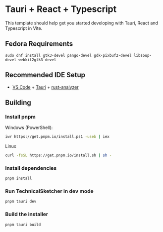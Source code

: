 # Tauri + React + Typescript

This template should help get you started developing with Tauri, React and Typescript in Vite.

## Fedora Requirements

```
sudo dnf install gtk3-devel pango-devel gdk-pixbuf2-devel libsoup-devel webkit2gtk3-devel
```

## Recommended IDE Setup

- [VS Code](https://code.visualstudio.com/) + [Tauri](https://marketplace.visualstudio.com/items?itemName=tauri-apps.tauri-vscode) + [rust-analyzer](https://marketplace.visualstudio.com/items?itemName=rust-lang.rust-analyzer)

## Building

### Install pnpm

Windows (PowerShell):
```bash
iwr https://get.pnpm.io/install.ps1 -useb | iex
```

Linux
```bash
curl -fsSL https://get.pnpm.io/install.sh | sh -
```

### Install dependencies

```bash
pnpm install
```

### Run TechnicalSketcher in dev mode

```bash
pnpm tauri dev
```

### Build the installer

```bash
pnpm tauri build
```